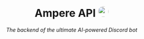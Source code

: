 <h1 align="center"><b>Ampere API</b> <img src="https://cdn.discordapp.com/avatars/1064152790181609532/9e3410d300b1d568d63768aaafdf9718.png?size=256" width="28" style="border-radius: 50%; margin-bottom: -5px"></h1>
<p align="center"><i>The backend of the ultimate AI-powered Discord bot</i></p>